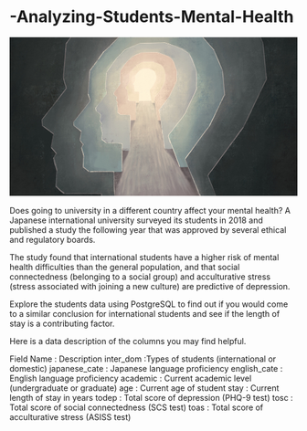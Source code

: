 # -Analyzing-Students-Mental-Health
![My Image](https://github.com/HagerMustafaa/-Analyzing-Students-Mental-Health/blob/main/mentalhealth.jpg)


Does going to university in a different country affect your mental health? A Japanese international university surveyed its students in 2018 and published a study the following year that was approved by several ethical and regulatory boards.

The study found that international students have a higher risk of mental health difficulties than the general population, and that social connectedness (belonging to a social group) and acculturative stress (stress associated with joining a new culture) are predictive of depression.

Explore the students data using PostgreSQL to find out if you would come to a similar conclusion for international students and see if the length of stay is a contributing factor.

Here is a data description of the columns you may find helpful.

Field Name	: Description
inter_dom	 :Types of students (international or domestic)
japanese_cate	: Japanese language proficiency
english_cate  :	English language proficiency
academic  :	Current academic level (undergraduate or graduate)
age :	Current age of student
stay	: Current length of stay in years
todep	: Total score of depression (PHQ-9 test)
tosc	: Total score of social connectedness (SCS test)
toas	: Total score of acculturative stress (ASISS test)
